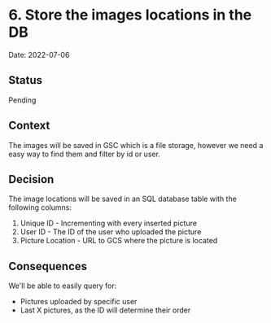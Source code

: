 # 6. Store the images locations in the  DB
Date: 2022-07-06

## Status

Pending

## Context

The images will be saved in GSC which is a file storage, however we need a easy way to find them and filter by id or user.


## Decision

The image locations will be saved in an SQL database table with the following columns:
1. Unique ID - Incrementing with every inserted picture
1. User ID - The ID of the user who uploaded the picture
1. Picture Location - URL to GCS where the picture is located

## Consequences
We'll be able to easily query for:
 - Pictures uploaded by specific user
 - Last X pictures, as the ID will determine their order
